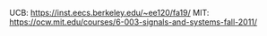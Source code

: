 UCB: https://inst.eecs.berkeley.edu/~ee120/fa19/
MIT: https://ocw.mit.edu/courses/6-003-signals-and-systems-fall-2011/